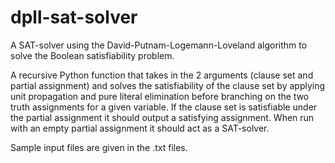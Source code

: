 # dpll-sat-solver
A SAT-solver using the David-Putnam-Logemann-Loveland algorithm to solve the Boolean satisfiability problem.

A recursive Python function that takes in the 2 arguments (clause set and partial assignment) and solves the satisfiability of the clause set by applying unit propagation and pure literal elimination before branching on the two truth assignments for a given variable. If the clause set is satisfiable under the partial assignment it should output a satisfying assignment. When run with an empty partial assignment it should act as a SAT-solver.

Sample input files are given in the .txt files. 
